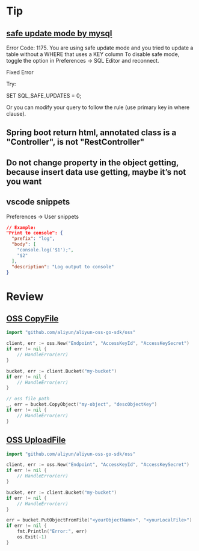 # Tip

## [safe update mode by mysql](https://stackoverflow.com/questions/11448068/mysql-error-code-1175-during-update-in-mysql-workbench)

Error Code: 1175. You are using safe update mode and you tried to update a table without a WHERE that uses a KEY column To disable safe mode, toggle the option in Preferences -> SQL Editor and reconnect.

Fixed Error

Try:

SET SQL_SAFE_UPDATES = 0;

Or you can modify your query to follow the rule (use primary key in where clause).

## Spring boot return html, annotated class is a "Controller", is not "RestController"

## Do not change property in the object getting, because insert data use getting, maybe it’s not you want

## vscode snippets

Preferences -> User snippets
```Json
// Example:
"Print to console": {
  "prefix": "log",
  "body": [
    "console.log('$1');",
    "$2"
  ],
  "description": "Log output to console"
}
```

# Review

## [OSS CopyFile](https://help.aliyun.com/document_detail/32149.html?spm=a2c4g.11186623.6.765.wZWvY4#拷贝文件)

```Go
import "github.com/aliyun/aliyun-oss-go-sdk/oss"

client, err := oss.New("Endpoint", "AccessKeyId", "AccessKeySecret")
if err != nil {
    // HandleError(err)
}

bucket, err := client.Bucket("my-bucket")
if err != nil {
    // HandleError(err)
}

// oss file path
_, err = bucket.CopyObject("my-object", "descObjectKey")
if err != nil {
    // HandleError(err)
}
```

## [OSS UploadFile](https://help.aliyun.com/document_detail/32147.html?spm=a2c4g.11186623.6.764.51sVYM#简单上传)

```Go
import "github.com/aliyun/aliyun-oss-go-sdk/oss"

client, err := oss.New("Endpoint", "AccessKeyId", "AccessKeySecret")
if err != nil {
    // HandleError(err)
}

bucket, err := client.Bucket("my-bucket")
if err != nil {
    // HandleError(err)
}

err = bucket.PutObjectFromFile("<yourObjectName>", "<yourLocalFile>")
if err != nil {
    fmt.Println("Error:", err)
    os.Exit(-1)
}
```
